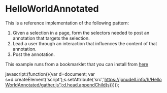 # HelloWorldAnnotated

This is a reference implementation of the following pattern:

<ol>
<li>Given a selection in a page, form the selectors needed to post an annotation that targets the selection.

<li>Lead a user through an interaction that influences the content of that annotation.

<li>Post the annotation.
</ol>


This example runs from a bookmarklet that you can install from <a href="http://jonudell.net/h/#bookmarklets">here</a>

javascript:(function(){var d=document; var s=d.createElement('script');s.setAttribute('src','https://jonudell.info/h/HelloWorldAnnotated/gather.js');d.head.appendChild(s)})();


